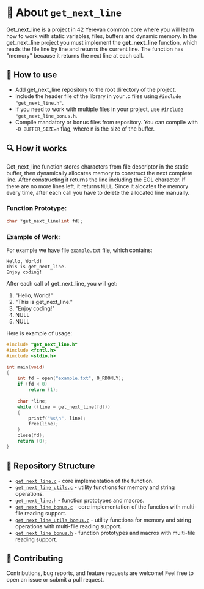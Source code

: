 # 📜 About `get_next_line`

Get_next_line is a project in 42 Yerevan common core where you will learn how to work with static variables, files, buffers and dynamic memory.
In the get_next_line project you must implement the **get_next_line** function, which reads the file line by line and returns the current line.
The function has "memory" because it returns the next line at each call.

## 🧪 How to use

- Add get_next_line repository to the root directory of the project.
- Include the header file of the library in your .c files using `#include "get_next_line.h"`.
- If you need to work with multiple files in your project, use `#include "get_next_line_bonus.h`.
- Compile mandatory or bonus files from repository. You can compile with `-D BUFFER_SIZE=n` flag, where n is the size of the buffer.

## 🔍 How it works

Get_next_line function stores characters from file descriptor in the static buffer, then dynamically allocates memory to construct the next complete line.
After constructing it returns the line including the EOL character. If there are no more lines left, it returns `NULL`.
Since it alocates the memory every time, after each call you have to delete the allocated line manually.

### Function Prototype:
```C
char *get_next_line(int fd);
```

### Example of Work:

For example we have file `example.txt` file, which contains:

```
Hello, World!
This is get_next_line.
Enjoy coding!
```
After each call of get_next_line, you will get:
1. "Hello, World!"
2. "This is get_next_line."
3. "Enjoy coding!"
4. NULL
5. NULL

Here is example of usage:
```C
#include "get_next_line.h"
#include <fcntl.h>
#include <stdio.h>

int main(void)
{
    int fd = open("example.txt", O_RDONLY);
    if (fd < 0)
        return (1);
    
    char *line;
    while ((line = get_next_line(fd)))
    {
        printf("%s\n", line);
        free(line);
    }
    close(fd);
    return (0);
}
```

## 📂 Repository Structure
- [`get_next_line.c`](get_next_line.c) - core implementation of the function.
- [`get_next_line_utils.c`](get_next_line_utils.c) - utility functions for memory and string operations.
- [`get_next_line.h`](get_next_line.h) - function prototypes and macros.
- [`get_next_line_bonus.c`](get_next_line_bonus.c) - core implementation of the function with multi-file reading support.
- [`get_next_line_utils_bonus.c`](get_next_line_utils_bonus.c) - utility functions for memory and string operations with multi-file reading support.
- [`get_next_line_bonus.h`](get_next_line_bonus.h) - function prototypes and macros with multi-file reading support.

## 🤝 Contributing
Contributions, bug reports, and feature requests are welcome! Feel free to open an issue or submit a pull request.
